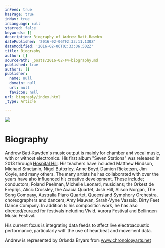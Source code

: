 ```yaml
---
inFeed: true
hasPage: true
inNav: true
inLanguage: null
starred: false
keywords: []
description: Biography of Andrew Batt-Rawden
datePublished: '2016-02-06T02:33:11.130Z'
dateModified: '2016-02-06T02:33:06.502Z'
title: Biography
author: []
sourcePath: _posts/2016-02-04-biography.md
published: true
authors: []
publisher:
  name: null
  domain: null
  url: null
  favicon: null
url: biography/index.html
_type: Article

---
```

![](https://the-grid-user-content.s3-us-west-2.amazonaws.com/684be9a0-3d00-41dc-82ac-255c106549f9.jpg)

# Biography

Andrew Batt-Rawden's music output is mainly for chamber and
vocal music, with or without electronics. His first album "Seven Stations" was
released in 2013 through [Hospital Hill][0]. His teachers have included Matthew Hindson,
Michael Smetanin, Nigel Butterley, Anne Boyd, Damien Ricketson, Jim Coyle, and
many others. The many artists he has collaborated with over the years have also
influenced his creative development. These include; conductors; Roland Peelman,
Michelle Leonard, musicians; the Orkest de Ereprijs, Alicia Crossley, the
Acacia Quartet, Josh Hill, Alison Morgan, The Song Company, Australia Piano
Quartet, Queensland Symphony Orchestra, choreographers and dancers; Amy Mauvan,
Sarah-Vyne Vassalo, Dirty Feet Dance Company. In addition to his composition
work, he has also directed/curated for festivals including Vivid, Aurora
Festival and Bellingen Music Festival.

His current focus is integrating data feeds to affect live electroacoustic
performance, particularly with the use of heartbeat and movement data.

Andrew is represented by Orlanda Bryars from [www.chronologyarts.net ][1]

[0]: http://hospitalhill.com.au/
[1]: www.chronologyarts.net